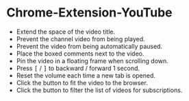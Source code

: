 # Chrome-Extension-YouTube

- Extend the space of the video title.
- Prevent the channel video from being played.
- Prevent the video from being automatically paused.
- Place the boxed comments next to the video.
- Pin the video in a floating frame when scrolling down.
- Press <kbd>[</kbd> / <kbd>]</kbd> to backward / forward 1 second.
- Reset the volume each time a new tab is opened.
- Click the button to fit the video to the browser.
- Click the button to filter the list of videos for subscriptions.
